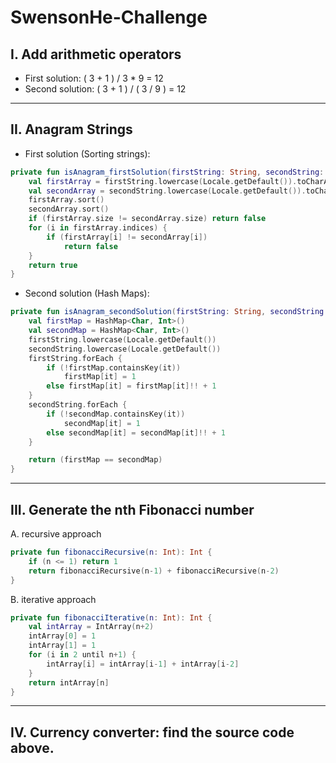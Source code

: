 # SwensonHe-Challenge

## I. Add arithmetic operators
- First solution: ( 3 + 1 ) / 3 * 9 = 12 
- Second solution: ( 3 + 1 ) / ( 3 / 9 ) = 12

-------------------

## II.  Anagram Strings

 - First solution (Sorting strings):
```kotlin 
private fun isAnagram_firstSolution(firstString: String, secondString: String): Boolean {
    val firstArray = firstString.lowercase(Locale.getDefault()).toCharArray()
    val secondArray = secondString.lowercase(Locale.getDefault()).toCharArray()
    firstArray.sort()
    secondArray.sort()
    if (firstArray.size != secondArray.size) return false
    for (i in firstArray.indices) {
        if (firstArray[i] != secondArray[i])
            return false
    }
    return true
}
```

- Second solution (Hash Maps):
```kotlin 
private fun isAnagram_secondSolution(firstString: String, secondString: String): Boolean {
    val firstMap = HashMap<Char, Int>()
    val secondMap = HashMap<Char, Int>()
    firstString.lowercase(Locale.getDefault())
    secondString.lowercase(Locale.getDefault())
    firstString.forEach {
        if (!firstMap.containsKey(it))
            firstMap[it] = 1
        else firstMap[it] = firstMap[it]!! + 1
    }
    secondString.forEach {
        if (!secondMap.containsKey(it))
            secondMap[it] = 1
        else secondMap[it] = secondMap[it]!! + 1
    }

    return (firstMap == secondMap)
}
```
-------------------

## III. Generate the nth Fibonacci number
A. recursive approach
```kotlin 
private fun fibonacciRecursive(n: Int): Int {
    if (n <= 1) return 1
    return fibonacciRecursive(n-1) + fibonacciRecursive(n-2)
}

```
B. iterative approach
```kotlin 
private fun fibonacciIterative(n: Int): Int {
    val intArray = IntArray(n+2)
    intArray[0] = 1
    intArray[1] = 1
    for (i in 2 until n+1) {
        intArray[i] = intArray[i-1] + intArray[i-2]
    }
    return intArray[n]
}
```

-----------------

## IV. Currency converter: find the source code above.
